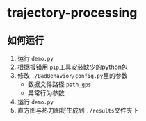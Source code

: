 # trajectory-processing

## 如何运行

1. 运行 `demo.py`
2. 根据报错用 `pip`工具安装缺少的python包
3. 修改 `./BadBehavior/config.py`里的参数
   + 数据文件路径 `path_gps`
   + 异常行为参数
4. 运行 `demo.py`
5. 直方图与热力图将生成到 `./results`文件夹下
